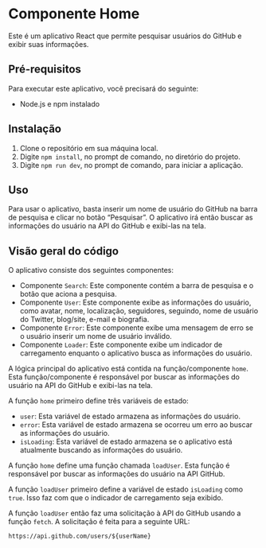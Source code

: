  # Componente Home

Este é um aplicativo React que permite pesquisar usuários do GitHub e exibir suas informações.

## Pré-requisitos

Para executar este aplicativo, você precisará do seguinte:

* Node.js e npm instalado

## Instalação

1. Clone o repositório em sua máquina local.
2. Digite `npm install`, no prompt de comando, no diretório do projeto.
3. Digite `npm run dev`, no prompt de comando, para iniciar a aplicação.

## Uso

Para usar o aplicativo, basta inserir um nome de usuário do GitHub na barra de pesquisa e clicar no botão “Pesquisar”. O aplicativo irá então buscar as informações do usuário na API do GitHub e exibi-las na tela.

## Visão geral do código

O aplicativo consiste dos seguintes componentes:

* Componente `Search`: Este componente contém a barra de pesquisa e o botão que aciona a pesquisa.
* Componente `User`: Este componente exibe as informações do usuário, como avatar, nome, localização, seguidores, seguindo, nome de usuário do Twitter, blog/site, e-mail e biografia.
* Componente `Error`: Este componente exibe uma mensagem de erro se o usuário inserir um nome de usuário inválido.
* Componente `Loader`: Este componente exibe um indicador de carregamento enquanto o aplicativo busca as informações do usuário.

A lógica principal do aplicativo está contida na função/componente `home`. Esta função/componente é responsável por buscar as informações do usuário na API do GitHub e exibi-las na tela.


A função `home` primeiro define três variáveis ​​de estado:

* `user`: Esta variável de estado armazena as informações do usuário.
* `error`: Esta variável de estado armazena se ocorreu um erro ao buscar as informações do usuário.
* `isLoading`: Esta variável de estado armazena se o aplicativo está atualmente buscando as informações do usuário.

A função `home` define uma função chamada `loadUser`. Esta função é responsável por buscar as informações do usuário na API GitHub.

A função `loadUser` primeiro define a variável de estado `isLoading` como `true`. Isso faz com que o indicador de carregamento seja exibido.

A função `loadUser` então faz uma solicitação à API do GitHub usando a função `fetch`. A solicitação é feita para a seguinte URL:

```
https://api.github.com/users/${userName}
```